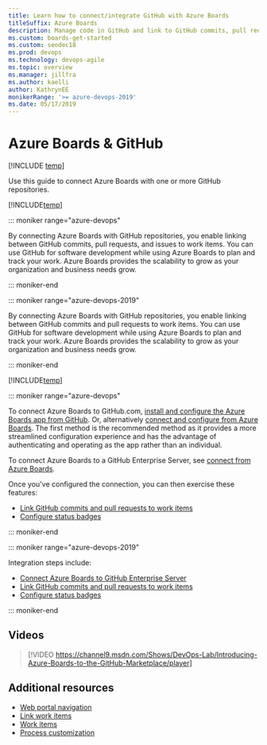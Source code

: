 ```yaml
---
title: Learn how to connect/integrate GitHub with Azure Boards
titleSuffix: Azure Boards
description: Manage code in GitHub and link to GitHub commits, pull requests, and issues in Azure Boards
ms.custom: boards-get-started 
ms.custom: seodec18
ms.prod: devops
ms.technology: devops-agile
ms.topic: overview
ms.manager: jillfra
ms.author: kaelli
author: KathrynEE
monikerRange: '>= azure-devops-2019'
ms.date: 05/17/2019
---
```



# Azure Boards & GitHub 

[!INCLUDE [temp](../_shared/version-vsts-plus-azdevserver-2019.md)]

Use this guide to connect Azure Boards with one or more GitHub repositories.  
 
[!INCLUDE[temp](../../_shared/version-selector-minimize.md)]


::: moniker range="azure-devops"

By connecting Azure Boards with GitHub repositories, you enable linking between GitHub commits, pull requests, and issues to work items. You can use GitHub for software development while using Azure Boards to plan and track your work. Azure Boards provides the scalability to grow as your organization and business needs grow.  

::: moniker-end

::: moniker range="azure-devops-2019"

By connecting Azure Boards with GitHub repositories, you enable linking between GitHub commits and pull requests to work items. You can use GitHub for software development while using Azure Boards to plan and track your work. Azure Boards provides the scalability to grow as your organization and business needs grow.  

::: moniker-end



[!INCLUDE[temp](../_shared/github-platform-support.md)]


::: moniker range="azure-devops"

To connect Azure Boards to GitHub.com, [install and configure the Azure Boards app from GitHub](install-github-app.md). Or, alternatively [connect and configure from Azure Boards](connect-to-github.md). The first method is the recommended method as it provides a more streamlined configuration experience and has the advantage of authenticating and operating as the app rather than an individual. 

To connect Azure Boards to a GitHub Enterprise Server, see  [connect from Azure Boards](connect-to-github.md). 

Once you've configured the connection, you can then exercise these features:
- [Link GitHub commits and pull requests to work items](link-to-from-github.md)
- [Configure status badges](configure-status-badges.md)

::: moniker-end

::: moniker range="azure-devops-2019"

Integration steps include: 
- [Connect Azure Boards to GitHub Enterprise Server](connect-to-github.md)
- [Link GitHub commits and pull requests to work items](link-to-from-github.md)
- [Configure status badges](configure-status-badges.md)

::: moniker-end


## Videos

> [!VIDEO https://channel9.msdn.com/Shows/DevOps-Lab/Introducing-Azure-Boards-to-the-GitHub-Marketplace/player]

## Additional resources

- [Web portal navigation](../../project/navigation/index.md)  
- [Link work items](../backlogs/add-link.md)
- [Work items](../work-items/index.md)
- [Process customization](../../organizations/settings/work/inheritance-process-model.md)  


